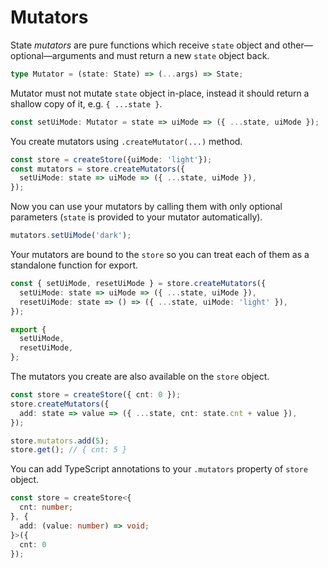 # Mutators

State *mutators* are pure functions which receive `state` object and other&mdash;optional&mdash;arguments
and must return a new `state` object back.

```ts
type Mutator = (state: State) => (...args) => State;
```

Mutator must not mutate `state` object in-place, instead it should return a
shallow copy of it, e.g. `{ ...state }`.

```ts
const setUiMode: Mutator = state => uiMode => ({ ...state, uiMode });
```

You create mutators using `.createMutator(...)` method.

```ts
const store = createStore({uiMode: 'light'});
const mutators = store.createMutators({
  setUiMode: state => uiMode => ({ ...state, uiMode }),
});
```

Now you can use your mutators by calling them with only optional parameters (`state` is
provided to your mutator automatically).

```ts
mutators.setUiMode('dark');
```

Your mutators are bound to the `store` so you can treat each of them as a
standalone function for export.

```ts
const { setUiMode, resetUiMode } = store.createMutators({
  setUiMode: state => uiMode => ({ ...state, uiMode }),
  resetUiMode: state => () => ({ ...state, uiMode: 'light' }),
});

export {
  setUiMode,
  resetUiMode,
};
```

The mutators you create are also available on the `store` object.

```ts
const store = createStore({ cnt: 0 });
store.createMutators({
  add: state => value => ({ ...state, cnt: state.cnt + value }),
});

store.mutators.add(5);
store.get(); // { cnt: 5 }
```

You can add TypeScript annotations to your `.mutators` property of `store` object.

```ts
const store = createStore<{
  cnt: number;
}, {
  add: (value: number) => void;
}>({
  cnt: 0
});
```
